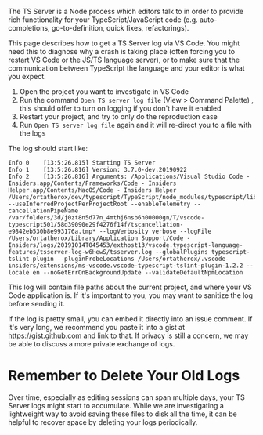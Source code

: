 The TS Server is a Node process which editors talk to in order to provide rich functionality for your TypeScript/JavaScript code (e.g. auto-completions, go-to-definition, quick fixes, refactorings).

This page describes how to get a TS Server log via VS Code. You might need this to diagnose why a crash is taking place (often forcing you to restart VS Code or the JS/TS language server), or to make sure that the communication between TypeScript the language and your editor is what you expect.

1. Open the project you want to investigate in VS Code
1. Run the command `Open TS server log file` (View > Command Palette) , this should offer to turn on logging if you don't have it enabled
1. Restart your project, and try to only do the reproduction case
1. Run `Open TS server log file` again and it will re-direct you to a file with the logs

The log should start like:

```
Info 0    [13:5:26.815] Starting TS Server
Info 1    [13:5:26.816] Version: 3.7.0-dev.20190922
Info 2    [13:5:26.816] Arguments: /Applications/Visual Studio Code - Insiders.app/Contents/Frameworks/Code - Insiders Helper.app/Contents/MacOS/Code - Insiders Helper /Users/ortatherox/dev/typescript/TypeScript/node_modules/typescript/lib/tsserver.js --useInferredProjectPerProjectRoot --enableTelemetry --cancellationPipeName /var/folders/3d/j0zt8n5d77n_4mthj6nsb6h00000gn/T/vscode-typescript501/58d39090e29f4276f14f/tscancellation-e9842eb530b8e993176a.tmp* --logVerbosity verbose --logFile /Users/ortatherox/Library/Application Support/Code - Insiders/logs/20191014T045453/exthost13/vscode.typescript-language-features/tsserver-log-w6HewS/tsserver.log --globalPlugins typescript-tslint-plugin --pluginProbeLocations /Users/ortatherox/.vscode-insiders/extensions/ms-vscode.vscode-typescript-tslint-plugin-1.2.2 --locale en --noGetErrOnBackgroundUpdate --validateDefaultNpmLocation
```

This log will contain file paths about the current project, and where your VS Code application is. If it's important to you, you may want to sanitize the log before sending it.

If the log is pretty small, you can embed it directly into an issue comment. If it's very long, we recommend you paste it into a gist at https://gist.github.com and link to that. If privacy is still a concern, we may be able to discuss a more private exchange of logs.

# Remember to Delete Your Old Logs

Over time, especially as editing sessions can span multiple days, your TS Server logs might start to accumulate. While we are investigating a lightweight way to avoid saving these files to disk all the time, it can be helpful to recover space by deleting your logs periodically.